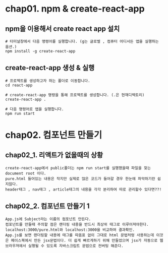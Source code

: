 # chap01. npm & create-react-app

## npm을 이용해서 create react app 설치
```
# 터미널창에서 다음 명령어를 실행합니다. (g는 글로벌 , 컴퓨터 어디서든 앱을 실행하는 옵션.)
npm install -g create-react-app   
```

## create-react-app 생성 & 실행
```
# 프로젝트를 생성하고자 하는 폴더로 이동합니다.
cd react-app

# create-react-app 명령을 통해 프로젝트를 생성합니다. (.은 현재디렉토리)
create-react-app . 

# 다음 명령어로 앱을 실행합니다.
npm run start
```


# chap02. 컴포넌트 만들기
## chap02_1. 리액트가 없을때의 상황
```
create-react-app에서 public폴더는 npm run start를 실행했을때 파일을 찾는 document root 이다.
pure.html 들어있는 내용은 작지만 실제로 많은 코드가 들어갈 경우 한눈에 파악하기란 쉽지않다.
header태그 , nav태그 , article태그의 내용을 각각 분리하여 따로 관리할수 있다면??!
```

## chap02_2. 컴포넌트 만들기 1
```
App.js에 Subject라는 이름의 컴포넌트 만든다.
컴포넌트를 만들때 주의할 점은 랜더링 내용을 반드시 최상위 태그로 이루어져야한다.
localhost:3000/pure.html와 localhost:3000을 비교하여 결과확인.
App.js를 보면 랜더링할 내용에 태그를 따옴표 없이 그대로 html 문법처렁 사용하는데 이것은 페이스북에서 만든 jsx문법이다. 더 쉽게 빠르게하기 위해 만들었으며 jsx가 자동으로 웹브라우져에서 실행될 수 있도록 자바스크립트 문법으로 컨버팅 해준다.
```